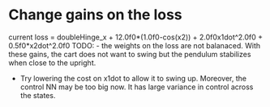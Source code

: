 # Change gains on the loss

current loss =  doubleHinge_x  + 12.0f0*(1.0f0-cos(x2)) + 2.0f0x1dot^2.0f0 + 0.5f0*x2dot^2.0f0
TODO: - the weights on the loss are not balanaced.
With these gains, the cart does not want to swing but the pendulum stabilizes
when close to the upright.
- Try lowering the cost on x1dot to allow it to swing up.
Moreover, the control NN may be too big now. It has large variance in control across the 
states.

